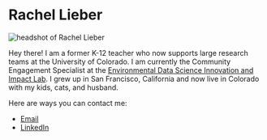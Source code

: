 # Rachel Lieber

![headshot of Rachel Lieber](https://esiil.org/sites/default/files/styles/profile_image/public/2025-04/Rachel%20Lieber.png?itok=NRfpCd2Z)

Hey there! I am a former K-12 teacher who now supports large research teams at the University of Colorado. I am currently the Community Engagement Specialist at the [Environmental Data Science Innovation and Impact Lab](https://esiil.org/). I grew up in San Francisco, California and now live in Colorado with my kids, cats, and husband. 

Here are ways you can contact me:
* [Email](mailto:Rachel.Lieber@colorado.edu)
* [LinkedIn](https://www.linkedin.com/in/rachel-lieber-35a60345/)

